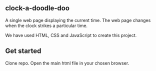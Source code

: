 ## clock-a-doodle-doo
A single web page displaying the current time. The web page changes when the clock strikes a particular time.

We have used HTML, CSS and JavaScript to create this project.

## Get started
Clone repo. Open the main html file in your chosen browser.